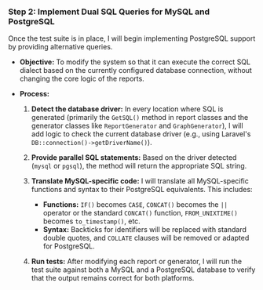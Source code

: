 ### Step 2: Implement Dual SQL Queries for MySQL and PostgreSQL

Once the test suite is in place, I will begin implementing PostgreSQL support by providing alternative queries.

- __Objective:__ To modify the system so that it can execute the correct SQL dialect based on the currently configured database connection, without changing the core logic of the reports.

- __Process:__

  1. __Detect the database driver:__ In every location where SQL is generated (primarily the `GetSQL()` method in report classes and the generator classes like `ReportGenerator` and `GraphGenerator`), I will add logic to check the current database driver (e.g., using Laravel's `DB::connection()->getDriverName()`).

  2. __Provide parallel SQL statements:__ Based on the driver detected (`mysql` or `pgsql`), the method will return the appropriate SQL string.

  3. __Translate MySQL-specific code:__ I will translate all MySQL-specific functions and syntax to their PostgreSQL equivalents. This includes:

     - __Functions:__ `IF()` becomes `CASE`, `CONCAT()` becomes the `||` operator or the standard `CONCAT()` function, `FROM_UNIXTIME()` becomes `to_timestamp()`, etc.
     - __Syntax:__ Backticks for identifiers will be replaced with standard double quotes, and `COLLATE` clauses will be removed or adapted for PostgreSQL.

  4. __Run tests:__ After modifying each report or generator, I will run the test suite against both a MySQL and a PostgreSQL database to verify that the output remains correct for both platforms.
